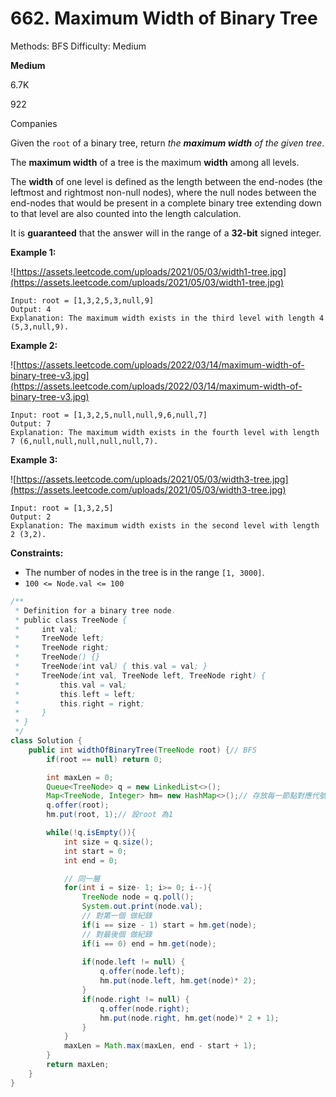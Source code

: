 # 662. Maximum Width of Binary Tree

Methods: BFS
Difficulty: Medium

**Medium**

6.7K

922

Companies

Given the `root` of a binary tree, return *the **maximum width** of the given tree*.

The **maximum width** of a tree is the maximum **width** among all levels.

The **width** of one level is defined as the length between the end-nodes (the leftmost and rightmost non-null nodes), where the null nodes between the end-nodes that would be present in a complete binary tree extending down to that level are also counted into the length calculation.

It is **guaranteed** that the answer will in the range of a **32-bit** signed integer.

**Example 1:**

![https://assets.leetcode.com/uploads/2021/05/03/width1-tree.jpg](https://assets.leetcode.com/uploads/2021/05/03/width1-tree.jpg)

```
Input: root = [1,3,2,5,3,null,9]
Output: 4
Explanation: The maximum width exists in the third level with length 4 (5,3,null,9).

```

**Example 2:**

![https://assets.leetcode.com/uploads/2022/03/14/maximum-width-of-binary-tree-v3.jpg](https://assets.leetcode.com/uploads/2022/03/14/maximum-width-of-binary-tree-v3.jpg)

```
Input: root = [1,3,2,5,null,null,9,6,null,7]
Output: 7
Explanation: The maximum width exists in the fourth level with length 7 (6,null,null,null,null,null,7).

```

**Example 3:**

![https://assets.leetcode.com/uploads/2021/05/03/width3-tree.jpg](https://assets.leetcode.com/uploads/2021/05/03/width3-tree.jpg)

```
Input: root = [1,3,2,5]
Output: 2
Explanation: The maximum width exists in the second level with length 2 (3,2).

```

**Constraints:**

- The number of nodes in the tree is in the range `[1, 3000]`.
- `100 <= Node.val <= 100`

```java
/**
 * Definition for a binary tree node.
 * public class TreeNode {
 *     int val;
 *     TreeNode left;
 *     TreeNode right;
 *     TreeNode() {}
 *     TreeNode(int val) { this.val = val; }
 *     TreeNode(int val, TreeNode left, TreeNode right) {
 *         this.val = val;
 *         this.left = left;
 *         this.right = right;
 *     }
 * }
 */
class Solution {
    public int widthOfBinaryTree(TreeNode root) {// BFS
        if(root == null) return 0;

        int maxLen = 0;
        Queue<TreeNode> q = new LinkedList<>();
        Map<TreeNode, Integer> hm= new HashMap<>();// 存放每一節點對應代號(root = 1,...) 
        q.offer(root);
        hm.put(root, 1);// 設root 為1

        while(!q.isEmpty()){
            int size = q.size();
            int start = 0;
            int end = 0;

            // 同一層
            for(int i = size- 1; i>= 0; i--){
                TreeNode node = q.poll();
                System.out.print(node.val);
                // 對第一個 做紀錄
                if(i == size - 1) start = hm.get(node);
                // 對最後個 做紀錄 
                if(i == 0) end = hm.get(node);
                
                if(node.left != null) {
                    q.offer(node.left);
                    hm.put(node.left, hm.get(node)* 2);
                }
                if(node.right != null) {
                    q.offer(node.right);
                    hm.put(node.right, hm.get(node)* 2 + 1);
                }
            }
            maxLen = Math.max(maxLen, end - start + 1);
        }
        return maxLen;
    }
}
```
